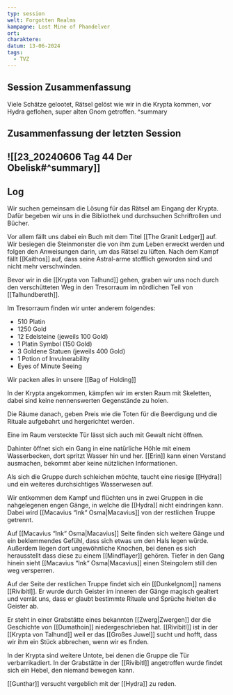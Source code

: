 ```yaml
---
typ: session
welt: Forgotten Realms
kampagne: Lost Mine of Phandelver
ort: 
charaktere: 
datum: 13-06-2024
tags:
  - TVZ
---
```

## Session Zusammenfassung

Viele Schätze gelootet, Rätsel gelöst wie wir in die Krypta kommen, vor Hydra geflohen, super alten Gnom getroffen.
^summary

## Zusammenfassung der letzten Session

![[23_20240606 Tag 44 Der Obelisk#^summary]]
---

## Log

Wir suchen gemeinsam die Lösung für das Rätsel am Eingang der Krypta. Dafür begeben wir uns in die Bibliothek und durchsuchen Schriftrollen und Bücher.

Vor allem fällt uns dabei ein Buch mit dem Titel [[The Granit Ledger]] auf. Wir besiegen die Steinmonster die von ihm zum Leben erweckt werden und folgen den Anweisungen darin, um das Rätsel zu lüften. Nach dem Kampf fällt [[Kaithos]] auf, dass seine Astral-arme stofflich geworden sind und nicht mehr verschwinden.

Bevor wir in die [[Krypta von Talhund]] gehen, graben wir uns noch durch den verschütteten Weg in den Tresorraum im nördlichen Teil von [[Talhundbereth]].

Im Tresorraum finden wir unter anderem folgendes:

- 510 Platin
- 1250 Gold
- 12 Edelsteine (jeweils 100 Gold)
- 1 Platin Symbol (150 Gold)
- 3 Goldene Statuen (jeweils 400 Gold)
- 1 Potion of Invulnerability
- Eyes of Minute Seeing

Wir packen alles in unsere [[Bag of Holding]]

In der Krypta angekommen, kämpfen wir im ersten Raum mit Skeletten, dabei sind keine nennenswerten Gegenstände zu holen.

Die Räume danach, geben Preis wie die Toten für die Beerdigung und die Rituale aufgebahrt und hergerichtet werden.

Eine im Raum versteckte Tür lässt sich auch mit Gewalt nicht öffnen.

Dahinter öffnet sich ein Gang in eine natürliche Höhle mit einem Wasserbecken, dort spritzt Wasser hin und her. [[Erin]] kann einen Verstand ausmachen, bekommt aber keine nützlichen Informationen.

Als sich die Gruppe durch schleichen möchte, taucht eine riesige [[Hydra]] und ein weiteres durchsichtiges Wasserwesen auf.

Wir entkommen dem Kampf und flüchten uns in zwei Gruppen in die nahgelegenen engen Gänge, in welche die [[Hydra]] nicht eindringen kann. Dabei wird [[Macavius “Ink“ Osma|Macavius]] von der restlichen Truppe getrennt.

Auf [[Macavius “Ink“ Osma|Macavius]] Seite finden sich weitere Gänge und ein beklemmendes Gefühl, dass sich etwas um den Hals legen würde. Außerdem liegen dort ungewöhnliche Knochen, bei denen es sich herausstellt dass diese zu einem [[Mindflayer]] gehören. Tiefer in den Gang hinein sieht [[Macavius “Ink“ Osma|Macavius]] einen Steingolem still den weg versperren.

Auf der Seite der restlichen Truppe findet sich ein [[Dunkelgnom]] namens [[Rivibitl]]. Er wurde durch Geister im inneren der Gänge magisch gealtert und verrät uns, dass er glaubt bestimmte Rituale und Sprüche hielten die Geister ab.

Er steht in einer Grabstätte eines bekannten [[Zwerg|Zwergen]] der die Geschichte von [[Dumathoin]] niedergeschrieben hat. [[Rivibitl]] ist in der [[Krypta von Talhund]] weil er das [[Großes Juwel]] sucht und hofft, dass wir ihm ein Stück abbrechen, wenn wir es finden.

In der Krypta sind weitere Untote, bei denen die Gruppe die Tür verbarrikadiert. In der Grabstätte in der [[Rivibitl]] angetroffen wurde findet sich ein Hebel, den niemand bewegen kann.

[[Gunthar]] versucht vergeblich mit der [[Hydra]] zu reden.